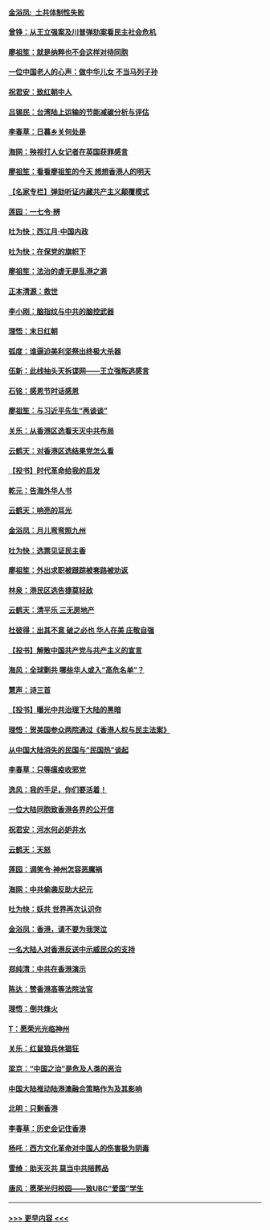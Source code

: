 #### [金浴凤:  土共体制性失败](../pages/nsc993/n11699361.md?t=12041601) 
#### [曾铮：从王立强案及川普弹劾案看民主社会危机](../pages/nsc993/n11699318.md?t=12041601) 
#### [廖祖笙：就是纳粹也不会这样对待同胞](../pages/nsc993/n11697658.md?t=12041601) 
#### [一位中国老人的心声：做中华儿女 不当马列子孙](../pages/nsc993/n11697525.md?t=12041601) 
#### [祝君安：致红朝中人](../pages/nsc993/n11697518.md?t=12041601) 
#### [吕锡民：台湾陆上运输的节能减碳分析与评估](../pages/nsc993/n11694983.md?t=12041601) 
#### [李春草：日暮乡关何处是](../pages/nsc993/n11694805.md?t=12041601) 
#### [海网：殃视打人女记者在英国获罪感言](../pages/nsc993/n11693832.md?t=12041601) 
#### [廖祖笙：看看廖祖笙的今天 想想香港人的明天](../pages/nsc993/n11693707.md?t=12041601) 
#### [【名家专栏】弹劾听证内藏共产主义颠覆模式](../pages/nsc993/n11693563.md?t=12041601) 
#### [莲园：一七令‧辨](../pages/nsc993/n11692558.md?t=12041601) 
#### [吐为快：西江月·中国内政](../pages/nsc993/n11692071.md?t=12041601) 
#### [吐为快：在保党的旗帜下](../pages/nsc993/n11691188.md?t=12041601) 
#### [廖祖笙：法治的虚无是乱港之源](../pages/nsc993/n11690605.md?t=12041601) 
#### [正本清源：救世](../pages/nsc993/n11689134.md?t=12041601) 
#### [李小刚：脑指纹与中共的脑控武器](../pages/nsc993/n11688900.md?t=12041601) 
#### [理悟：末日红朝](../pages/nsc993/n11688829.md?t=12041601) 
#### [弧度：谁逼迫美利坚祭出终极大杀器](../pages/nsc993/n11688735.md?t=12041601) 
#### [伍新：此线抽头天拆谍网——王立强叛逃感言](../pages/nsc993/n11687981.md?t=12041601) 
#### [石铭：感恩节时话感恩](../pages/nsc993/n11687568.md?t=12041601) 
#### [廖祖笙：与习近平先生“再谈谈”](../pages/nsc993/n11687005.md?t=12041601) 
#### [关乐：从香港区选看天灭中共布局](../pages/nsc993/n11686647.md?t=12041601) 
#### [云鹤天：对香港区选结果党怎么看](../pages/nsc993/n11686216.md?t=12041601) 
#### [【投书】时代革命给我的启发](../pages/nsc993/n11684287.md?t=12041601) 
#### [乾元：告海外华人书](../pages/nsc993/n11684044.md?t=12041601) 
#### [云鹤天：响亮的耳光](../pages/nsc993/n11684254.md?t=12041601) 
#### [金浴凤：月儿弯弯照九州](../pages/nsc993/n11684231.md?t=12041601) 
#### [吐为快：选票见证民主香](../pages/nsc993/n11684206.md?t=12041601) 
#### [廖祖笙：外出求职被跟踪被套路被劝返](../pages/nsc993/n11683874.md?t=12041601) 
#### [林泉：港民区选告捷莫轻敌](../pages/nsc993/n11683930.md?t=12041601) 
#### [云鹤天：清平乐 三无房地产](../pages/nsc993/n11681521.md?t=12041601) 
#### [杜彼得：出其不意 破之必也 华人在美 庄敬自强](../pages/nsc993/n11679554.md?t=12041601) 
#### [【投书】解散中国共产党与共产主义的宣言](../pages/nsc993/n11679177.md?t=12041601) 
#### [海风：全球剿共 哪些华人或入“高危名单”？](../pages/nsc993/n11678617.md?t=12041601) 
#### [慧声：诗三首](../pages/nsc993/n11678848.md?t=12041601) 
#### [【投书】曝光中共治理下大陆的黑暗](../pages/nsc993/n11678674.md?t=12041601) 
#### [理悟：贺美国参众两院通过《香港人权与民主法案》](../pages/nsc993/n11678104.md?t=12041601) 
#### [从中国大陆消失的民国与“民国热”谈起](../pages/nsc993/n11678075.md?t=12041601) 
#### [李春草：只等瘟疫收邪党](../pages/nsc993/n11677308.md?t=12041601) 
#### [逸风：我的手足，你们要活着！](../pages/nsc993/n11676352.md?t=12041601) 
#### [一位大陆同胞致香港各界的公开信](../pages/nsc993/n11675761.md?t=12041601) 
#### [祝君安：河水何必妒井水](../pages/nsc993/n11675746.md?t=12041601) 
#### [云鹤天：天怒](../pages/nsc993/n11675718.md?t=12041601) 
#### [莲园：调笑令‧神州怎容恶魔祸](../pages/nsc993/n11675648.md?t=12041601) 
#### [海网：中共偷袭反助大纪元](../pages/nsc993/n11673515.md?t=12041601) 
#### [吐为快：妖共 世界再次认识你](../pages/nsc993/n11673506.md?t=12041601) 
#### [金浴凤：香港，请不要为我哭泣](../pages/nsc993/n11673248.md?t=12041601) 
#### [一名大陆人对香港反送中示威民众的支持](../pages/nsc993/n11672615.md?t=12041601) 
#### [郑纯清：中共在香港演示](../pages/nsc993/n11670539.md?t=12041601) 
#### [陈达：赞香港高等法院法官](../pages/nsc993/n11669542.md?t=12041601) 
#### [理悟：倒共烽火](../pages/nsc993/n11668844.md?t=12041601) 
#### [T：愿荣光光临神州](../pages/nsc993/n11668421.md?t=12041601) 
#### [关乐：红鼠狼兵休猖狂](../pages/nsc993/n11668378.md?t=12041601) 
#### [梁京：“中国之治”是危及人类的恶治](../pages/nsc993/n11668328.md?t=12041601) 
#### [中国大陆推动陆港澳融合策略作为及其影响](../pages/nsc993/n11668157.md?t=12041601) 
#### [北明：只剩香港](../pages/nsc993/n11668002.md?t=12041601) 
#### [李春草：历史会记住香港](../pages/nsc993/n11667927.md?t=12041601) 
#### [杨吒：西方文化革命对中国人的伤害极为阴毒](../pages/nsc993/n11664521.md?t=12041601) 
#### [雪绮：助天灭共 莫当中共陪葬品](../pages/nsc993/n11662650.md?t=12041601) 
#### [唐风：愿荣光归校园——致UBC“爱国”学生](../pages/nsc993/n11662194.md?t=12041601) 

----
#### [ >>> 更早内容 <<< ](../indexes/nsc993-earlier.md)
